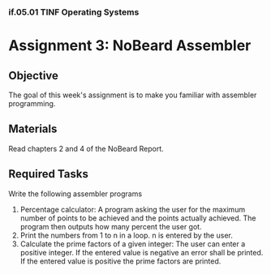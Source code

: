 ### if.05.01 TINF Operating Systems

# Assignment 3: NoBeard Assembler
## Objective
The goal of this week's assignment is to make you familiar with assembler programming.

## Materials
Read chapters 2 and 4 of the NoBeard Report.

## Required Tasks
Write the following assembler programs
1. Percentage calculator: A program asking the user for the maximum number of points to be achieved and the points actually achieved. The program then outputs how many percent the user got.
2. Print the numbers from 1 to n in a loop. n is entered by the user.
3. Calculate the prime factors of a given integer: The user can enter a positive integer. If the entered value is negative an error shall be printed. If the entered value is positive the prime factors are printed.
